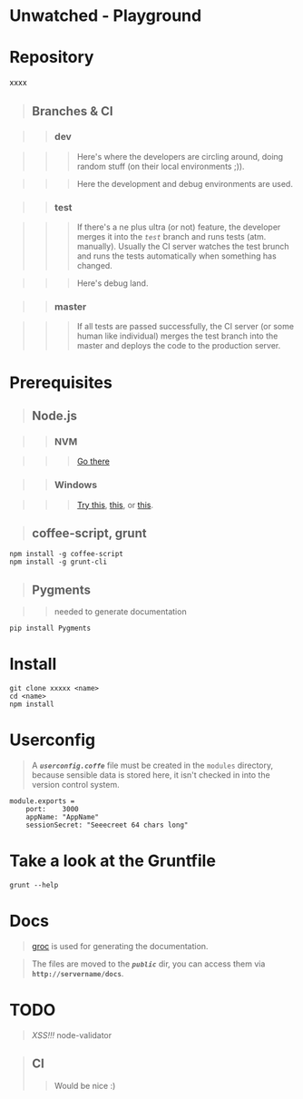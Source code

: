 Unwatched - Playground
======================



Repository
==========

xxxx


> ## Branches & CI

>> ### dev

>> > Here's where the developers are circling around, doing random stuff (on their local environments ;)).

>> > Here the development and debug environments are used.


>> ### test

>> > If there's a ne plus ultra (or not) feature, the developer merges it into the *`test`* branch and runs tests (atm. manually). Usually the CI server watches the test brunch and runs the tests automatically when something has changed.

>> > Here's debug land.


>> ### master

>> > If all tests are passed successfully, the CI server (or some human like individual) merges the test branch into the master and deploys the code to the production server.


Prerequisites
=============

> ## Node.js

>> ### NVM

>>>[Go there](https://github.com/creationix/nvm)

>> ### Windows

>>> [Try this](http://www.ubuntu.com/download/desktop), [this](http://wiki.centos.org/Download), or [this](http://fedoraproject.org/get-fedora).

> ## coffee-script, grunt

    npm install -g coffee-script
    npm install -g grunt-cli

> ## Pygments

>> needed to generate documentation

    pip install Pygments

Install
=======

    git clone xxxxx <name>
    cd <name>
    npm install

Userconfig
==========

> A <b>*`userconfig.coffe`*</b> file must be created in the `modules` directory, because sensible data is stored here, it isn't checked in into the version control system.

    module.exports =
        port:    3000
        appName: "AppName"
        sessionSecret: "Seeecreet 64 chars long"



Take a look at the Gruntfile
============================


    grunt --help



Docs
====

> [groc](https://github.com/nevir/groc/) is used for generating the documentation.

> The files are moved to the <b>*`public`*</b> dir, you can access them via **`http://servername/docs`**.


TODO
====
> *XSS!!!* node-validator


> ## CI
>>Would be nice :)

